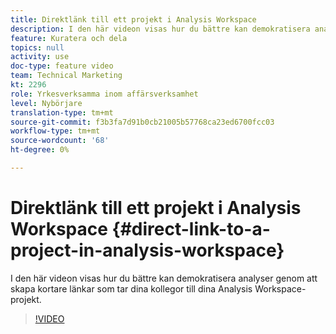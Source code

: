```yaml
---
title: Direktlänk till ett projekt i Analysis Workspace
description: I den här videon visas hur du bättre kan demokratisera analyser genom att skapa kortare länkar som tar dina kollegor till dina Analysis Workspace-projekt.
feature: Kuratera och dela
topics: null
activity: use
doc-type: feature video
team: Technical Marketing
kt: 2296
role: Yrkesverksamma inom affärsverksamhet
level: Nybörjare
translation-type: tm+mt
source-git-commit: f3b3fa7d91b0cb21005b57768ca23ed6700fcc03
workflow-type: tm+mt
source-wordcount: '68'
ht-degree: 0%

---
```



# Direktlänk till ett projekt i Analysis Workspace {#direct-link-to-a-project-in-analysis-workspace}

I den här videon visas hur du bättre kan demokratisera analyser genom att skapa kortare länkar som tar dina kollegor till dina Analysis Workspace-projekt.

>[!VIDEO](https://video.tv.adobe.com/v/24710/?quality=12)
